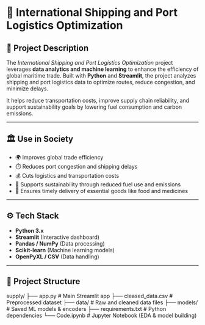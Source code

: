 # 🚢 International Shipping and Port Logistics Optimization  

## 📌 Project Description  
The *International Shipping and Port Logistics Optimization* project leverages **data analytics and machine learning** to enhance the efficiency of global maritime trade. Built with **Python** and **Streamlit**, the project analyzes shipping and port logistics data to optimize routes, reduce congestion, and minimize delays.  

It helps reduce transportation costs, improve supply chain reliability, and support sustainability goals by lowering fuel consumption and carbon emissions.  

---

## 🏛 Use in Society  
- 🌍 Improves global trade efficiency  
- ⏱️ Reduces port congestion and shipping delays  
- 💰 Cuts logistics and transportation costs  
- 🌱 Supports sustainability through reduced fuel use and emissions  
- 🏥 Ensures timely delivery of essential goods like food and medicines  

---

## ⚙️ Tech Stack  
- **Python 3.x**  
- **Streamlit** (Interactive dashboard)  
- **Pandas / NumPy** (Data processing)  
- **Scikit-learn** (Machine learning models)  
- **OpenPyXL / CSV** (Data handling)  

---

## 📂 Project Structure  
supply/
├── app.py # Main Streamlit app
├── cleased_data.csv # Preprocessed dataset
├── data/ # Raw and cleaned data files
├── models/ # Saved ML models & encoders
├── requirements.txt # Python dependencies
└── Code.ipynb # Jupyter Notebook (EDA & model building)
